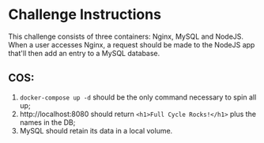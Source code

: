 # Challenge Instructions

This challenge consists of three containers: Nginx, MySQL and NodeJS. When a user accesses Nginx, a request should be made to the NodeJS app that'll then add an entry to a MySQL database.

## COS:

1. `docker-compose up -d` should be the only command necessary to spin all up;
2. http://localhost:8080 should return `<h1>Full Cycle Rocks!</h1>` plus the names in the DB;
3. MySQL should retain its data in a local volume.

